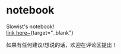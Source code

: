 # notebook
Slowist's notebook!   
[link here~](https://slowist-lee.github.io/notebook/){target="_blank"}

如果有任何建议/想说的话，欢迎在评论区提出！



